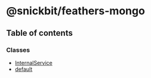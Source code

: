 # @snickbit/feathers-mongo

## Table of contents

### Classes

- [InternalService](classes/InternalService.md)
- [default](classes/default.md)
